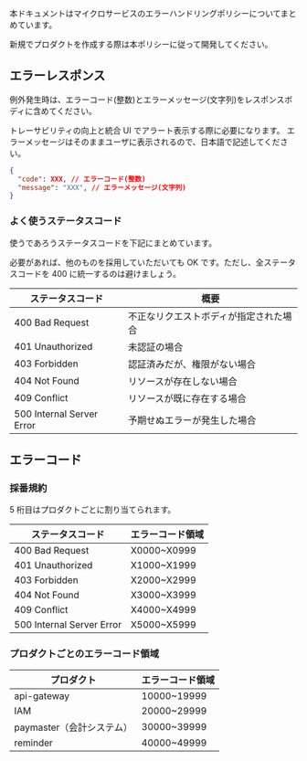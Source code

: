 本ドキュメントはマイクロサービスのエラーハンドリングポリシーについてまとめています。

新規でプロダクトを作成する際は本ポリシーに従って開発してください。

## エラーレスポンス

例外発生時は、エラーコード(整数)とエラーメッセージ(文字列)をレスポンスボディに含めてください。

トレーサビリティの向上と統合 UI でアラート表示する際に必要になります。
エラーメッセージはそのままユーザに表示されるので、日本語で記述してください。

```json
{
  "code": XXX, // エラーコード(整数)
  "message": "XXX", // エラーメッセージ(文字列)
}
```

### よく使うステータスコード

使うであろうステータスコードを下記にまとめています。

必要があれば、他のものを採用していただいても OK です。ただし、全ステータスコードを 400 に統一するのは避けましょう。

| ステータスコード          | 概要                                   |
| ------------------------- | -------------------------------------- |
| 400 Bad Request           | 不正なリクエストボディが指定された場合 |
| 401 Unauthorized          | 未認証の場合                           |
| 403 Forbidden             | 認証済みだが、権限がない場合           |
| 404 Not Found             | リソースが存在しない場合               |
| 409 Conflict              | リソースが既に存在する場合             |
| 500 Internal Server Error | 予期せぬエラーが発生した場合           |

## エラーコード

### 採番規約

5 桁目はプロダクトごとに割り当てられます。

| ステータスコード          | エラーコード領域 |
| ------------------------- | ---------------- |
| 400 Bad Request           | X0000~X0999      |
| 401 Unauthorized          | X1000~X1999      |
| 403 Forbidden             | X2000~X2999      |
| 404 Not Found             | X3000~X3999      |
| 409 Conflict              | X4000~X4999      |
| 500 Internal Server Error | X5000~X5999      |

### プロダクトごとのエラーコード領域

| プロダクト                | エラーコード領域 |
| ------------------------- | ---------------- |
| api-gateway               | 10000~19999      |
| IAM                       | 20000~29999      |
| paymaster（会計システム） | 30000~39999      |
| reminder                  | 40000~49999      |
